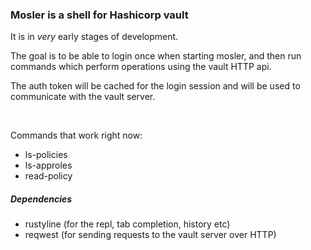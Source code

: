 ### Mosler is a shell for Hashicorp vault

It is in *very* early stages of development.

The goal is to be able to login once when starting mosler, and then run commands which perform operations using the vault HTTP api. 

The auth token will be cached for the login session and will be used to communicate with the vault server.

<br>

Commands that work right now:

* ls-policies
* ls-approles
* read-policy <policy-name>


##### Dependencies

* rustyline (for the repl, tab completion, history etc)
* reqwest (for sending requests to the vault server over HTTP)

